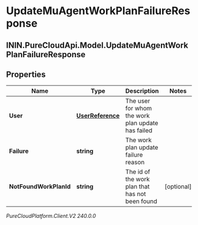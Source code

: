 # UpdateMuAgentWorkPlanFailureResponse

## ININ.PureCloudApi.Model.UpdateMuAgentWorkPlanFailureResponse

## Properties

|Name | Type | Description | Notes|
|------------ | ------------- | ------------- | -------------|
| **User** | [**UserReference**](UserReference) | The user for whom the work plan update has failed | |
| **Failure** | **string** | The work plan update failure reason | |
| **NotFoundWorkPlanId** | **string** | The id of the work plan that has not been found | [optional] |



_PureCloudPlatform.Client.V2 240.0.0_
